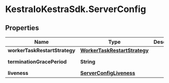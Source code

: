 # KestraIoKestraSdk.ServerConfig

## Properties

Name | Type | Description | Notes
------------ | ------------- | ------------- | -------------
**workerTaskRestartStrategy** | [**WorkerTaskRestartStrategy**](WorkerTaskRestartStrategy.md) |  | [optional] 
**terminationGracePeriod** | **String** |  | [default to &#39;5m&#39;]
**liveness** | [**ServerConfigLiveness**](ServerConfigLiveness.md) |  | [optional] 


